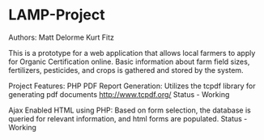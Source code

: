 LAMP-Project
============

Authors: 
Matt Delorme
Kurt Fitz

This is a prototype for a web application that allows local farmers to apply for Organic Certification online. Basic information about farm field sizes, fertilizers, pesticides, and crops is gathered and stored by the system.

Project Features: 
PHP PDF Report Generation:
Utilizes the tcpdf library for generating pdf documents
http://www.tcpdf.org/
Status - Working 

Ajax Enabled HTML using PHP:
Based on form selection, the database is queried for relevant information, 
and html forms are populated. 
Status - Working





